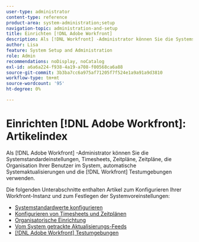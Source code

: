 ```yaml
---
user-type: administrator
content-type: reference
product-area: system-administration;setup
navigation-topic: administration-and-setup
title: Einrichten [!DNL Adobe Workfront]
description: Als [!DNL Workfront] -Administrator können Sie die Systemstandardeinstellungen, Timesheets, Zeitpläne, Zeitpläne, die Organisation Ihrer Benutzer im System, automatische Systemaktualisierungen und die [!DNL Workfront] Testumgebungen verwenden.
author: Lisa
feature: System Setup and Administration
role: Admin
recommendations: noDisplay, noCatalog
exl-id: a6a6a224-f938-4a19-a708-f00568ca6a88
source-git-commit: 3b3ba7cc6a975af71205f7f524e1a9a91a9d3810
workflow-type: tm+mt
source-wordcount: '95'
ht-degree: 0%

---
```


# Einrichten [!DNL Adobe Workfront]: Artikelindex

<!--Audited: 01/2024-->

Als [!DNL Adobe Workfront] -Administrator können Sie die Systemstandardeinstellungen, Timesheets, Zeitpläne, Zeitpläne, die Organisation Ihrer Benutzer im System, automatische Systemaktualisierungen und die [!DNL Workfront] Testumgebungen verwenden.

Die folgenden Unterabschnitte enthalten Artikel zum Konfigurieren Ihrer Workfront-Instanz und zum Festlegen der Systemvoreinstellungen:

* [Systemstandardwerte konfigurieren](../../administration-and-setup/set-up-workfront/configure-system-defaults/configure-system-defaults.md)
* [Konfigurieren von Timesheets und Zeitplänen](../../administration-and-setup/set-up-workfront/configure-timesheets-schedules/configure-timesheets-and-schedules.md)
* [Organisatorische Einrichtung](../../administration-and-setup/set-up-workfront/organizational-setup/organizational-setup.md)
* [Vom System getrackte Aktualisierungs-Feeds](../../administration-and-setup/set-up-workfront/system-tracked-update-feeds/system-tracked-updates-feeds.md)
* [[!DNL Adobe Workfront] Testumgebungen](../../administration-and-setup/set-up-workfront/workfront-testing-environments/wf-testing-environments.md)
